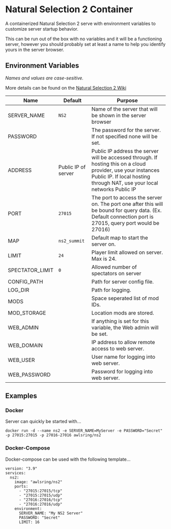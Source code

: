 # Natural Selection 2 Container

A containerized Natural Selection 2 serve with environment variables to customize server startup behavior.

This can be run out of the box with no variables and it will be a functioning server, however you should probably set at least a name to help you identify yours in the server browser.

## Environment Variables

_Names and values are case-sesitive._

More details can be found on the [Natural Selection 2 Wiki](https://naturalselection.fandom.com/wiki/Dedicated_Server)

| Name            | Default             | Purpose                                                                                                                                                                                   |
| --------------- | ------------------- | ----------------------------------------------------------------------------------------------------------------------------------------------------------------------------------------- |
| SERVER_NAME     | `NS2`               | Name of the server that will be shown in the server browser                                                                                                                               |
| PASSWORD        |                     | The password for the server. If not specified none will be set.                                                                                                                           |
| ADDRESS         | Public IP of server | Public IP address the server will be accessed through. If hosting this on a cloud provider, use your instances Public IP. If local hosting through NAT, use your local networks Public IP |
| PORT            | `27015`             | The port to access the server on. The port one after this will be bound for query data. (Ex. Default connection port is 27015, query port would be 27016)                                 |
| MAP             | `ns2_summit`        | Default map to start the server on.                                                                                                                                                       |
| LIMIT           | `24`                | Player limit allowed on server. Max is 24.                                                                                                                                                |
| SPECTATOR_LIMIT | `0`                 | Allowed number of spectators on server                                                                                                                                                    |
| CONFIG_PATH     |                     | Path for server config file.                                                                                                                                                              |
| LOG_DIR         |                     | Path for logging.                                                                                                                                                                         |
| MODS            |                     | Space seperated list of mod IDs.                                                                                                                                                          |
| MOD_STORAGE     |                     | Location mods are stored.                                                                                                                                                                 |
| WEB_ADMIN       |                     | If anything is set for this variable, the Web admin will be set.                                                                                                                          |
| WEB_DOMAIN      |                     | IP address to allow remote access to web server.                                                                                                                                          |
| WEB_USER        |                     | User name for logging into web server.                                                                                                                                                    |
| WEB_PASSWORD    |                     | Password for logging into web server.                                                                                                                                                     |

## Examples

### Docker

Server can quickly be started with...

`docker run -d --name ns2 -e SERVER_NAME=MyServer -e PASSWORD="Secret" -p 27015:27015 -p 27016-27016 awlsring/ns2`

### Docker-Compose

Docker-compose can be used with the following template...

```
version: "3.9"
services:
  ns2:
    image: "awlsring/ns2"
    ports:
      - "27015:27015/tcp"
      - "27015:27015/udp"
      - "27016:27016/tcp"
      - "27016:27016/udp"
    environment:
      SERVER_NAME: "My NS2 Server"
      PASSWORD: "Secret"
      LIMIT: 16
```
